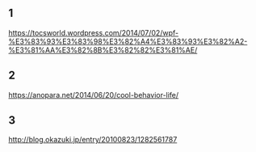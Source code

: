 ## 1
https://tocsworld.wordpress.com/2014/07/02/wpf-%E3%83%93%E3%83%98%E3%82%A4%E3%83%93%E3%82%A2-%E3%81%AA%E3%82%8B%E3%82%82%E3%81%AE/

## 2
https://anopara.net/2014/06/20/cool-behavior-life/

## 3
http://blog.okazuki.jp/entry/20100823/1282561787
